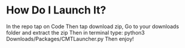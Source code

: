 # How Do I Launch It?
In the repo tap on Code
Then tap download zip, 
Go to your downloads folder and extract the zip
Then in terminal type:
python3 Downloads/Packages/CMTLauncher.py
Then enjoy!
